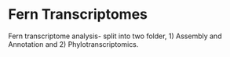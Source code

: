 # Fern Transcriptomes 
Fern transcriptome analysis- split into two folder, 1) Assembly and Annotation and 2) Phylotranscriptomics. 

